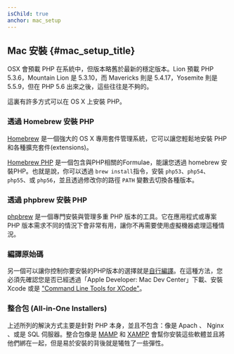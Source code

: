```yaml
---
isChild: true
anchor: mac_setup
---
```


## Mac 安裝  {#mac_setup_title}

OSX 會預載 PHP 在系統中，但版本略舊於最新的穩定版本。Lion 預載 PHP 5.3.6，Mountain Lion 是 5.3.10，而 Mavericks 則是 5.4.17，Yosemite 則是 5.5.9，但在 PHP 5.6 出來之後，這些往往是不夠的。

這裏有許多方式可以在 OS X 上安裝 PHP。

### 透過 Homebrew 安裝 PHP

[Homebrew](http://brew.sh/) 是一個強大的 OS X 專用套件管理系統，它可以讓您輕鬆地安裝 PHP 和各種擴充套件(extensions)。

[Homebrew PHP] 是一個包含與PHP相關的Formulae，能讓您透過 homebrew 安裝PHP。也就是說，你可以透過 `brew install`指令，安裝 `php53`、`php54`、`php55`、或 `php56`，並且透過修改你的路徑 `PATH` 變數去切換各種版本。

### 透過 phpbrew 安裝 PHP

[phpbrew] 是一個專門安裝與管理多重 PHP 版本的工具。它在應用程式或專案 PHP 版本需求不同的情況下會非常有用，讓你不再需要使用虛擬機器處理這種情況。

### 編譯原始碼

另一個可以讓你控制你要安裝的PHP版本的選擇就是[自行編譯][mac-compile]。在這種方法，您必須先確認您是否已經透過「Apple Developer: Mac Dev Center」下載、安裝 Xcode 或是 ["Command Line Tools for XCode"]。

### 整合包 (All-in-One Installers)

上述所列的解決方式主要是針對 PHP 本身，並且不包含：像是 Apach 、 Nginx 、或是 SQL 伺服器。整合包像是 [MAMP][mamp-downloads] 和 [XAMPP][xampp] 會幫你安裝這些軟體並且將他們綁在一起，但是易於安裝的背後就是犧牲了一些彈性。

[Homebrew]: http://brew.sh/
[Homebrew PHP]: https://github.com/Homebrew/homebrew-php#installation
[mac-compile]: http://www.php.net/manual/en/install.macosx.compile.php
[xcode-gcc-substitution]: https://github.com/kennethreitz/osx-gcc-installer

["Command Line Tools for XCode"]: https://developer.apple.com/downloads
[mamp-downloads]: http://www.mamp.info/en/downloads/
[phpbrew]: https://github.com/phpbrew/phpbrew
[xampp]: http://www.apachefriends.org/en/xampp.html
